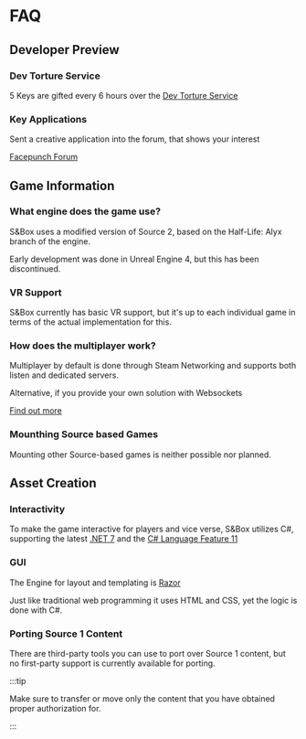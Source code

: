 # FAQ

## Developer Preview
### Dev Torture Service
5 Keys are gifted every 6 hours over the [Dev Torture Service](https://asset.party/get/developer/preview)

### Key Applications
Sent a creative application into the forum, that shows your interest

[Facepunch Forum](https://forum.facepunch.com/t/s-box-key-application-megathread/256711)

## Game Information
### What engine does the game use?
S&Box uses a modified version of Source 2, based on the Half-Life: Alyx branch of the engine.

Early development was done in Unreal Engine 4, but this has been discontinued.

### VR Support
S&Box currently has basic VR support, but it's up to each individual game in terms of the actual implementation for this.

### How does the multiplayer work?
Multiplayer by default is done through Steam Networking and supports both listen and dedicated servers.

Alternative, if you provide your own solution with Websockets

[Find out more](../programming/interactivity/networking)

### Mounthing Source based Games
Mounting other Source-based games is neither possible nor planned.

## Asset Creation
### Interactivity
To make the game interactive for players and vice verse, S&Box utilizes C#, supporting the latest [.NET 7](https://learn.microsoft.com/en-gb/dotnet/core/whats-new/dotnet-7) and the [C# Language Feature 11](https://learn.microsoft.com/en-us/dotnet/csharp/whats-new/csharp-11)

### GUI
The Engine for layout and templating is [Razor](https://learn.microsoft.com/en-us/aspnet/core/mvc/views/razor?view=aspnetcore-7.0)

Just like traditional web programming it uses HTML and CSS, yet the logic is done with C#.

### Porting Source 1 Content
There are third-party tools you can use to port over Source 1 content, but no first-party support is currently available for porting.

:::tip

Make sure to transfer or move only the content that you have obtained proper authorization for.

:::
